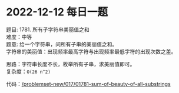 # 2022-12-12 每日一题


题目: 1781. 所有子字符串美丽值之和   
难度：中等     
题意: 给一个字符串，问所有子串的美丽值之和。  
字符串的美丽值：出现频率最高字符与出现频率最低字符的出现次数之差。  


思路：字符串长度不长，枚举所有子串，求美丽值即可。  
复杂度：`O(26 n^2)`



代码：[/problemset-new/017/01781-sum-of-beauty-of-all-substrings](/problemset-new/017/01781-sum-of-beauty-of-all-substrings)
